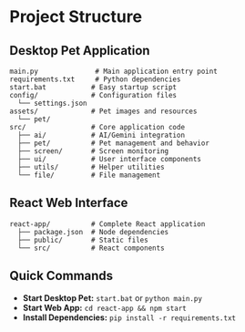# Project Structure

## Desktop Pet Application
```
main.py              # Main application entry point
requirements.txt     # Python dependencies
start.bat           # Easy startup script
config/             # Configuration files
  └── settings.json
assets/             # Pet images and resources
  └── pet/
src/                # Core application code
  ├── ai/           # AI/Gemini integration
  ├── pet/          # Pet management and behavior
  ├── screen/       # Screen monitoring
  ├── ui/           # User interface components
  ├── utils/        # Helper utilities
  └── file/         # File management
```

## React Web Interface
```
react-app/          # Complete React application
  ├── package.json  # Node dependencies
  ├── public/       # Static files
  └── src/          # React components
```

## Quick Commands
- **Start Desktop Pet:** `start.bat` or `python main.py`
- **Start Web App:** `cd react-app && npm start`
- **Install Dependencies:** `pip install -r requirements.txt`
